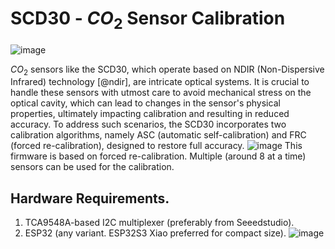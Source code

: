 # SCD30 - $CO_2$ Sensor Calibration 

![image](https://github.com/prasannaad/SCD30-Forced-Calibration-Server/assets/70738433/ae125eaa-394a-4c06-8c87-1e891a9891a1)

$CO_2$ sensors like the SCD30, which operate based on NDIR (Non-Dispersive Infrared) technology [@ndir], are intricate optical systems. 
It is crucial to handle these sensors with utmost care to avoid mechanical stress on the optical cavity, which can lead to changes in the sensor's physical properties, ultimately impacting calibration and resulting in reduced accuracy. To address such scenarios, the SCD30 incorporates two calibration algorithms, namely ASC (automatic self-calibration) and FRC (forced re-calibration), designed to restore full accuracy. 
![image](https://github.com/prasannaad/SCD30-Forced-Calibration-Server/assets/70738433/2137ba15-71ee-489e-b9f6-2ea3eb24bd0c)
This firmware is based on forced re-calibration. Multiple (around 8 at a time) sensors can be used for the calibration. 


## Hardware Requirements.
1. TCA9548A-based I2C multiplexer (preferably from Seeedstudio).
2. ESP32 (any variant. ESP32S3 Xiao preferred for compact size). ![image](https://github.com/prasannaad/SCD30-Forced-Calibration-Server/assets/70738433/6c0b607e-37ff-4099-b103-69af675788d9)
